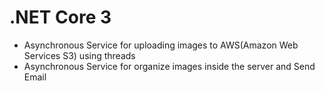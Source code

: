 # .NET Core 3

* Asynchronous Service for uploading images to AWS(Amazon Web Services S3) using threads
* Asynchronous Service for organize images inside the server and Send Email

